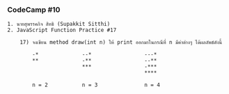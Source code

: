 ### CodeCamp #10
    1. นายสุพรรคกิจ สิทธิ (Supakkit Sitthi)
    2. JavaScript Function Practice #17

        17) จงเขียน method draw(int n) ให้ print ออกมาในกรณีที่ n มีค่าต่างๆ ได้ผลลัพธ์ดังนี้

            -*              --*                 ---*
            **              -**                 --**
                            ***                 -***
                                                ****
            
            n = 2           n = 3               n = 4